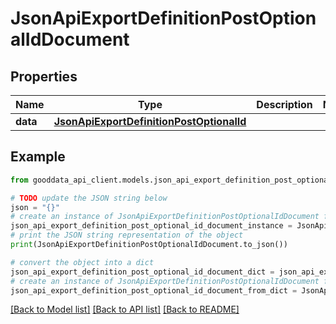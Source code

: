 # JsonApiExportDefinitionPostOptionalIdDocument


## Properties

Name | Type | Description | Notes
------------ | ------------- | ------------- | -------------
**data** | [**JsonApiExportDefinitionPostOptionalId**](JsonApiExportDefinitionPostOptionalId.md) |  | 

## Example

```python
from gooddata_api_client.models.json_api_export_definition_post_optional_id_document import JsonApiExportDefinitionPostOptionalIdDocument

# TODO update the JSON string below
json = "{}"
# create an instance of JsonApiExportDefinitionPostOptionalIdDocument from a JSON string
json_api_export_definition_post_optional_id_document_instance = JsonApiExportDefinitionPostOptionalIdDocument.from_json(json)
# print the JSON string representation of the object
print(JsonApiExportDefinitionPostOptionalIdDocument.to_json())

# convert the object into a dict
json_api_export_definition_post_optional_id_document_dict = json_api_export_definition_post_optional_id_document_instance.to_dict()
# create an instance of JsonApiExportDefinitionPostOptionalIdDocument from a dict
json_api_export_definition_post_optional_id_document_from_dict = JsonApiExportDefinitionPostOptionalIdDocument.from_dict(json_api_export_definition_post_optional_id_document_dict)
```
[[Back to Model list]](../README.md#documentation-for-models) [[Back to API list]](../README.md#documentation-for-api-endpoints) [[Back to README]](../README.md)


